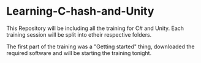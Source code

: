 # Learning-C-hash-and-Unity

This Repository will be including all the training for C# and Unity. Each training session will be split into etheir respective folders.

The first part of the training was a "Getting started" thing, downloaded the required software and will be starting the training tonight.
